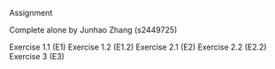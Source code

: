 Assignment

Complete alone by Junhao Zhang (s2449725)

Exercise 1.1  (E1)
Exercise 1.2  (E1.2)
Exercise 2.1  (E2)
Exercise 2.2  (E2.2)
Exercise 3    (E3)

